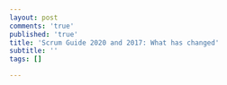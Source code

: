 ```yaml
---
layout: post
comments: 'true'
published: 'true'
title: 'Scrum Guide 2020 and 2017: What has changed'
subtitle: ''
tags: []

---
```

